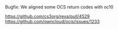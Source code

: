 Bugfix: We aligned some OCS return codes with oc10

https://github.com/cs3org/reva/pull/4529
https://github.com/owncloud/ocis/issues/1233
